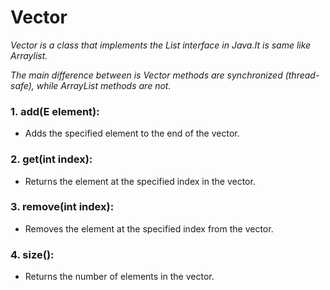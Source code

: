 # Vector
*Vector is a class that implements the List interface in Java.It is same like Arraylist.*

*The main difference between is Vector methods are synchronized (thread-safe), while ArrayList methods are not.*


### 1. add(E element):
* Adds the specified element to the end of the vector.

### 2. get(int index):
* Returns the element at the specified index in the vector.

### 3. remove(int index):
* Removes the element at the specified index from the vector.

### 4. size():
* Returns the number of elements in the vector.
